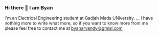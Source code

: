 ### Hi there 👋 I am Byan

I'm an Electrical Engineering student at Gadjah Mada UNiversity.
...
I have nothing more to write what more, so if you want to know more from me please feel free to contact me at byanarvendy@gmial.com


<!--
**hwalahumba/hwalahumba** is a ✨ _special_ ✨ repository because its `README.md` (this file) appears on your GitHub profile.

Here are some ideas to get you started:

- 🔭 I’m currently working on ...
- 🌱 I’m currently learning ...
- 👯 I’m looking to collaborate on ...
- 🤔 I’m looking for help with ...
- 💬 Ask me about ...
- 📫 How to reach me: ...
- 😄 Pronouns: ...
- ⚡ Fun fact: ...
-->
